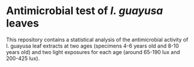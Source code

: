 # Antimicrobial test of *I. guayusa* leaves
This repository contains a statistical analysis of the antimicrobial activity of I. guayusa leaf extracts at two ages (specimens 4-6 years old and 8-10 years old) and two light exposures for each age (around 65-190 lux and 200-425 lux).
